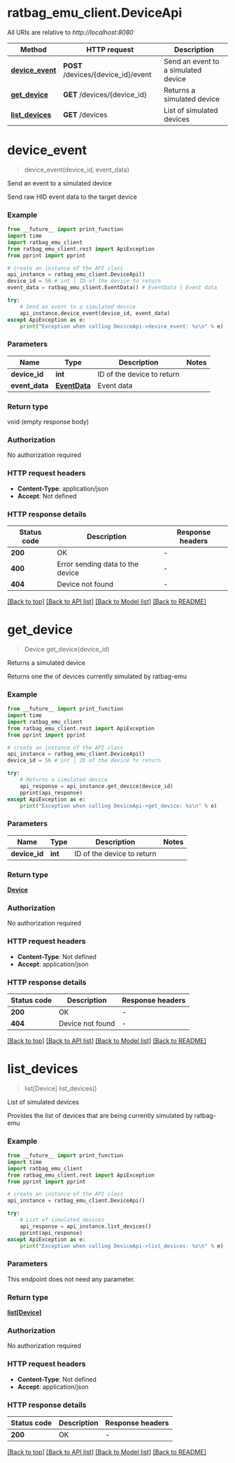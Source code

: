 # ratbag_emu_client.DeviceApi

All URIs are relative to *http://localhost:8080*

Method | HTTP request | Description
------------- | ------------- | -------------
[**device_event**](DeviceApi.md#device_event) | **POST** /devices/{device_id}/event | Send an event to a simulated device
[**get_device**](DeviceApi.md#get_device) | **GET** /devices/{device_id} | Returns a simulated device
[**list_devices**](DeviceApi.md#list_devices) | **GET** /devices | List of simulated devices


# **device_event**
> device_event(device_id, event_data)

Send an event to a simulated device

Send raw HID event data to the target device

### Example

```python
from __future__ import print_function
import time
import ratbag_emu_client
from ratbag_emu_client.rest import ApiException
from pprint import pprint

# create an instance of the API class
api_instance = ratbag_emu_client.DeviceApi()
device_id = 56 # int | ID of the device to return
event_data = ratbag_emu_client.EventData() # EventData | Event data

try:
    # Send an event to a simulated device
    api_instance.device_event(device_id, event_data)
except ApiException as e:
    print("Exception when calling DeviceApi->device_event: %s\n" % e)
```

### Parameters

Name | Type | Description  | Notes
------------- | ------------- | ------------- | -------------
 **device_id** | **int**| ID of the device to return | 
 **event_data** | [**EventData**](EventData.md)| Event data | 

### Return type

void (empty response body)

### Authorization

No authorization required

### HTTP request headers

 - **Content-Type**: application/json
 - **Accept**: Not defined

### HTTP response details
| Status code | Description | Response headers |
|-------------|-------------|------------------|
**200** | OK |  -  |
**400** | Error sending data to the device |  -  |
**404** | Device not found |  -  |

[[Back to top]](#) [[Back to API list]](../README.md#documentation-for-api-endpoints) [[Back to Model list]](../README.md#documentation-for-models) [[Back to README]](../README.md)

# **get_device**
> Device get_device(device_id)

Returns a simulated device

Returns one the of devices currently simulated by ratbag-emu

### Example

```python
from __future__ import print_function
import time
import ratbag_emu_client
from ratbag_emu_client.rest import ApiException
from pprint import pprint

# create an instance of the API class
api_instance = ratbag_emu_client.DeviceApi()
device_id = 56 # int | ID of the device to return

try:
    # Returns a simulated device
    api_response = api_instance.get_device(device_id)
    pprint(api_response)
except ApiException as e:
    print("Exception when calling DeviceApi->get_device: %s\n" % e)
```

### Parameters

Name | Type | Description  | Notes
------------- | ------------- | ------------- | -------------
 **device_id** | **int**| ID of the device to return | 

### Return type

[**Device**](Device.md)

### Authorization

No authorization required

### HTTP request headers

 - **Content-Type**: Not defined
 - **Accept**: application/json

### HTTP response details
| Status code | Description | Response headers |
|-------------|-------------|------------------|
**200** | OK |  -  |
**404** | Device not found |  -  |

[[Back to top]](#) [[Back to API list]](../README.md#documentation-for-api-endpoints) [[Back to Model list]](../README.md#documentation-for-models) [[Back to README]](../README.md)

# **list_devices**
> list[Device] list_devices()

List of simulated devices

Provides the list of devices that are being currently simulated by ratbag-emu

### Example

```python
from __future__ import print_function
import time
import ratbag_emu_client
from ratbag_emu_client.rest import ApiException
from pprint import pprint

# create an instance of the API class
api_instance = ratbag_emu_client.DeviceApi()

try:
    # List of simulated devices
    api_response = api_instance.list_devices()
    pprint(api_response)
except ApiException as e:
    print("Exception when calling DeviceApi->list_devices: %s\n" % e)
```

### Parameters
This endpoint does not need any parameter.

### Return type

[**list[Device]**](Device.md)

### Authorization

No authorization required

### HTTP request headers

 - **Content-Type**: Not defined
 - **Accept**: application/json

### HTTP response details
| Status code | Description | Response headers |
|-------------|-------------|------------------|
**200** | OK |  -  |

[[Back to top]](#) [[Back to API list]](../README.md#documentation-for-api-endpoints) [[Back to Model list]](../README.md#documentation-for-models) [[Back to README]](../README.md)


